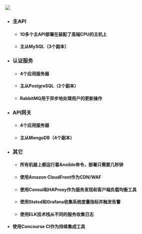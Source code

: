 ![](http://cdn.infoqstatic.com/statics_s1_20170228-0434_4/resource/news/2017/03/Startups-API-practice/zh/resources/1.png)

* ### 主API
  * #### 10多个主API部署在装配了高端CPU的主机上
  * #### 主从MySQL（3个副本）
* ### 认证服务
  * #### 4个应用服务器
  * #### 主从PostgreSQL（2个副本）
  * #### RabbitMQ用于异步地处理用户的更新操作
* ### API网关
  * #### 4个应用服务器
  * #### 主从MongoDB（4个副本）
* ### 其它
  * #### 所有机器上都运行着Ansible命令，部署只需要几秒钟
  * #### 使用Amazon CloudFront作为CDN/WAF
  * #### 使用Consul和HAProxy作为服务发现和客户端负载均衡工具
  * #### 使用Statsd和Grafana收集系统度量指标并触发告警
  * #### 使用ELK技术栈从不同的服务收集日志
* #### 使用Concourse CI作为持续集成工具